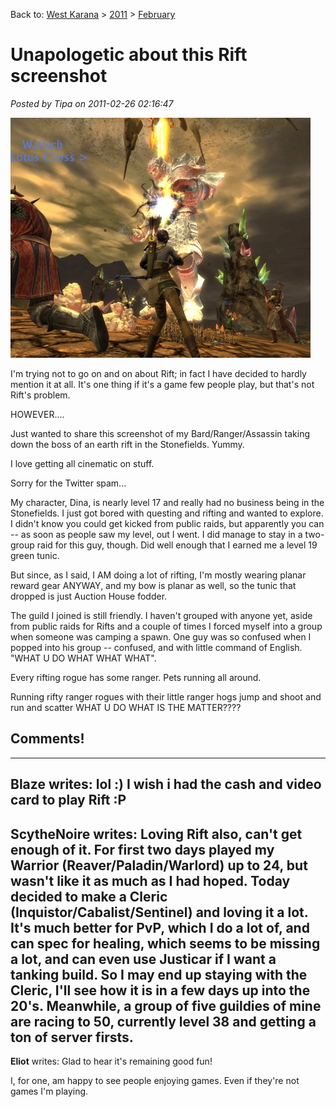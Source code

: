 Back to: [West Karana](/posts/westkarana.md) > [2011](/posts/2011/westkarana.md) > [February](./westkarana.md)
# Unapologetic about this Rift screenshot

*Posted by Tipa on 2011-02-26 02:16:47*

[![](../../../uploads/2011/02/rift-2011-02-26-02-02-04-89-480x384.jpg "Stonefields")](../../../uploads/2011/02/rift-2011-02-26-02-02-04-89.jpg)

I'm trying not to go on and on about Rift; in fact I have decided to hardly mention it at all. It's one thing if it's a game few people play, but that's not Rift's problem.

HOWEVER....

Just wanted to share this screenshot of my Bard/Ranger/Assassin taking down the boss of an earth rift in the Stonefields. Yummy.

I love getting all cinematic on stuff.

Sorry for the Twitter spam...

My character, Dina, is nearly level 17 and really had no business being in the Stonefields. I just got bored with questing and rifting and wanted to explore. I didn't know you could get kicked from public raids, but apparently you can -- as soon as people saw my level, out I went. I did manage to stay in a two-group raid for this guy, though. Did well enough that I earned me a level 19 green tunic.

But since, as I said, I AM doing a lot of rifting, I'm mostly wearing planar reward gear ANYWAY, and my bow is planar as well, so the tunic that dropped is just Auction House fodder.

The guild I joined is still friendly. I haven't grouped with anyone yet, aside from public raids for Rifts and a couple of times I forced myself into a group when someone was camping a spawn. One guy was so confused when I popped into his group -- confused, and with little command of English. "WHAT U DO WHAT WHAT WHAT".

Every rifting rogue has some ranger. Pets running all around.

Running rifty ranger rogues
with their little ranger hogs
jump and shoot and run and scatter
WHAT U DO WHAT IS THE MATTER????

## Comments!
---
**Blaze** writes: lol :) I wish i had the cash and video card to play Rift :P
---
**ScytheNoire** writes: Loving Rift also, can't get enough of it. For first two days played my Warrior (Reaver/Paladin/Warlord) up to 24, but wasn't like it as much as I had hoped.
Today decided to make a Cleric (Inquistor/Cabalist/Sentinel) and loving it a lot. It's much better for PvP, which I do a lot of, and can spec for healing, which seems to be missing a lot, and can even use Justicar if I want a tanking build.
So I may end up staying with the Cleric, I'll see how it is in a few days up into the 20's.
Meanwhile, a group of five guildies of mine are racing to 50, currently level 38 and getting a ton of server firsts.
---
**Eliot** writes: Glad to hear it's remaining good fun!

I, for one, am happy to see people enjoying games. Even if they're not games I'm playing.
